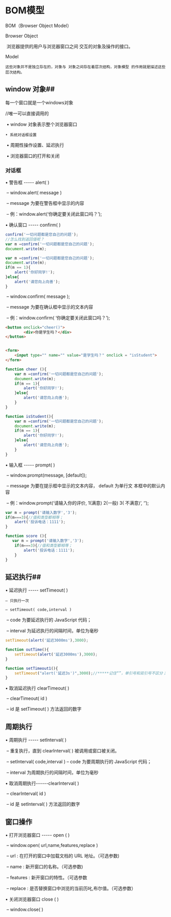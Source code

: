 # BOM模型

 BOM（Browser Object  Model） 

Browser Object

​	浏览器提供的用户与浏览器窗口之间 交互的对象及操作的接口。 

Model

 	这些对象并不是独立存在的，对象与 对象之间存在着层次结构，对象模型 的作用就是描述这些层次结构。 

## window 对象##

每一个窗口就是一个windows对象

//唯一可以直接调用的

​	• window 对象表示整个浏览器窗口

 	• 系统对话框设置

​	 • 周期性操作设置、延迟执行

​	 • 浏览器窗口的打开和关闭 

### 对话框 

• 警告框 ----- alert( ) 

​	– window.alert( message ) 

​	– message 为要在警告框中显示的内容

​	 – 例：window.alert(‘你确定要关闭此窗口吗？’); 



• 确认窗口 ----- confirm( ) 

```javascript
confirm('一切问题都是您自己的问题');
//怎么找到返回值呢？
var m =confirm('一切问题都是您自己的问题');
document.write(m);
```



```js
var m =confirm('一切问题都是您自己的问题');
document.write(m);
if(m == 1){
    alert('你好同学!');
}else{
    alert('请您向上向善');
}
```

​	 –  window.confirm( message );

​	 – message 为要在确认框中显示的文本内容

​	 – 例：window.confirm( ‘你确定要关闭此窗口吗？’); 

```html
<button onclick="cheer()">
		<div>你是学生吗？</div>
</button>


<form>
	<input type="" name="" value="是学生吗？" onclick = "isStudent">
</form>
```

```javascript
function cheer (){
	var m =confirm('一切问题都是您自己的问题');
	document.write(m);
	if(m == 1){
    	alert('你好同学!');
	}else{
    	alert('请您向上向善');
    }
}

function isStudent(){
	var m =confirm('一切问题都是您自己的问题');
	document.write(m);
	if(m == 1){
    	alert('你好同学!');
	}else{
    	alert('请您向上向善');
    }
}
```



• 输入框 ----- prompt( ) 

​	 – window.prompt(message, [default]);

​	 – message 为要在提示框中显示的文本内容， default 为单行文 本框中的默认内容 

​	 – 例：window.prompt(‘请输入你的评价, 1(满意) 2(一般) 3( 不满意)’, ‘’); 

```javascript
var m = prompt('请输入数字','3');
if(m===3){//值和类型都相等；
	alert('投诉电话：1111');
}

function score (){
   var m = prompt('请输入数字','3');
	if(m===3){//值和类型都相等；
		alert('投诉电话：1111');
	} 
}
```

## 延迟执行##

• 延迟执行 ----- setTimeout( )

 	– 只执行一次

 	– setTimeout( code,interval ) 

​	– code 为要延迟执行的 JavaScript 代码； 

​	– interval 为延迟执行的间隔时间，单位为毫秒

```javascript
setTimeout(alert('延迟3000ms'),3000);

function outTime(){
    setTimeout(alert('延迟3000ms'),3000);
}

function setTimeout1(){
    setTimeout("alert('延迟3s')",3000);//*****记住“”，单引号和双引号不区分；
}
```



 • 取消延迟执行  clearTimeout( ) 

​	– clearTimeout( id ) 

​	– id 是 setTimeout( ) 方法返回的数字 

## 周期执行 

• 周期执行 ----- setInterval( )

​	 – 重复执行，直到 clearInterval( ) 被调用或窗口被关闭。

​	 – setInterval( code,interval ) – code 为要周期执行的 JavaScript 代码；

​	 – interval 为周期执行的间隔时间，单位为毫秒 

• 取消周期执行------clearInterval( ) 

​	– clearInterval( id ) 

​	– id 是 setInterval( ) 方法返回的数字 

## 窗口操作

 • 打开浏览器窗口 ----- open ( ) 

​	– window.open( url,name,features,replace )

​	 – url : 在打开的窗口中加载文档的 URL 地址。（可选参数)

​	– name : 新开窗口的名称。（可选参数) 

​	– features : 新开窗口的特性。（可选参数 

​	– replace : 是否替换窗口中浏览的当前历叱,布尔值。（可选参数） 

• 关闭浏览器窗口 close ( )  

​	– window.close( ) 